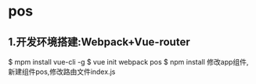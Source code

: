 # pos

## 1.开发环境搭建:Webpack+Vue-router

$ mpm install vue-cli -g
$ vue init webpack pos
$ npm install
修改app组件,新建组件pos,修改路由文件index.js